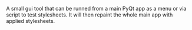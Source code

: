 A small gui tool that can be runned from a main PyQt app as a menu or via script to test stylesheets.
It will then repaint the whole main app with applied stylesheets.